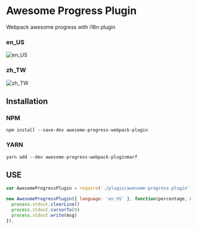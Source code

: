 # Awesome Progress Plugin

Webpack awesome progress with i18n plugin

### en_US


![en_US](http://i.imgur.com/oF5sDKV.png)

### zh_TW
![zh_TW](http://i.imgur.com/71rVD9E.png)

## Installation

### NPM

```
npm install --save-dev awesome-progress-webpack-plugin
```

### YARN

```
yarn add --dev awesome-progress-webpack-pluginmarf
```

## USE

```javascript
var AwesomeProgressPlugin = require('./plugin/awesome-progress-plugin')

new AwesomeProgressPlugin({ language: 'en_US' }, function(percentage, msg) {
  process.stdout.clearLine()
  process.stdout.cursorTo(0)
  process.stdout.write(msg)
}),
```
